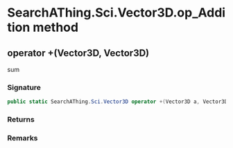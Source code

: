 # SearchAThing.Sci.Vector3D.op_Addition method
## operator +(Vector3D, Vector3D)
sum

### Signature
```csharp
public static SearchAThing.Sci.Vector3D operator +(Vector3D a, Vector3D b)
```
### Returns

### Remarks

